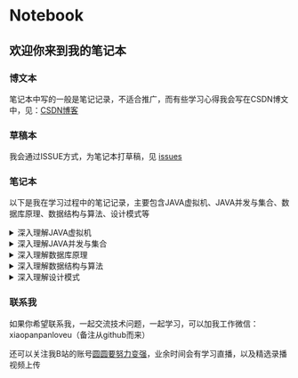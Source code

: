 # Notebook

## 欢迎你来到我的笔记本

### 博文本

笔记本中写的一般是笔记记录，不适合推广，而有些学习心得我会写在CSDN博文中，见：[CSDN博客](https://blog.csdn.net/UESTC_peterpan)

### 草稿本

我会通过ISSUE方式，为笔记本打草稿，见 [issues](https://github.com/peteryuanpan/notebook/issues)

### 笔记本

以下是我在学习过程中的笔记记录，主要包含JAVA虚拟机、JAVA并发与集合、数据库原理、数据结构与算法、设计模式等

<details close>
    <summary>深入理解JAVA虚拟机</summary>

+ 前言
+ JAVA虚拟机的定义
+ JAVA语言的水深
+ 如何学习JVM
+ 项目成果
  + [ParseClassFile](https://github.com/peteryuanpan/ParseClassFile)
+ 文章目录
  + [第0章：JVM基础概念](深入理解JAVA虚拟机#第0章jvm基础概念)
  + [第1章：类加载机制与类加载器](深入理解JAVA虚拟机#第1章类加载机制与类加载器)
  + [第2章：类文件结构与字节码指令](深入理解JAVA虚拟机#第2章类文件结构与字节码指令)
  + [第3章：运行时数据区域](深入理解JAVA虚拟机#第3章运行时数据区域)
  + [第4章：字节码执行引擎](深入理解JAVA虚拟机#第4章字节码执行引擎)
  + [第5章：对象的生命周期](深入理解JAVA虚拟机#第5章对象的生命周期)
  + [第6章：垃圾收集机制](深入理解JAVA虚拟机#第6章垃圾收集机制)
  + [第7章：JVM性能调优](深入理解JAVA虚拟机#第7章jvm性能调优)
  + [第8章：JVM总结](深入理解JAVA虚拟机#第8章jvm总结)
+ 思维导图
  + [类加载机制](深入理解JAVA虚拟机#类加载机制)
  + [运行时数据区域](深入理解JAVA虚拟机#运行时数据区域)
  + [垃圾收集机制](深入理解JAVA虚拟机#垃圾收集机制)
</details>

<details close>
    <summary>深入理解JAVA并发与集合</summary>

+ 前言
+ 并发与集合的定义
+ JAVA语言的水深
+ 如何学习并发与集合
+ 项目成果
  + [qlogfetch2](https://github.com/peteryuanpan/qlogfetch2)
+ 文章目录
  + [第0章：源码分析](深入理解JAVA并发与集合#第0章源码分析)
  + [第1章：JAVA线程基础](深入理解JAVA并发与集合#第1章java线程基础)
  + [第2章：并发三大特性](深入理解JAVA并发与集合#第2章并发三大特性)
  + [第3章：抽象队列同步器](深入理解JAVA并发与集合#第3章抽象队列同步器)
  + [第4章：并发与集合总结](深入理解JAVA并发与集合#第4章并发与集合总结)
  + [第5章：HashMap总结](深入理解JAVA并发与集合#第5章hashmap总结)
+ 思维导图
  + [并发编程](深入理解JAVA并发与集合#并发编程)
  + [集合容器](深入理解JAVA并发与集合#集合容器)
</details>

<details close>
    <summary>深入理解数据库原理</summary>

+ 前言
+ 数据库的定义
+ 如何学习数据库
+ 文章目录
  + [第0章：数据库基础](深入理解数据库原理#第0章数据库基础)
  + [第1章：InnoDB数据结构](深入理解数据库原理#第1章InnoDB数据结构)
  + [第2章：InnoDB索引与算法](深入理解数据库原理#第2章InnoDB索引与算法)
  + [第3章：InnoDB锁与事务](深入理解数据库原理#第3章InnoDB锁与事务)
</details>

<details close>
    <summary>深入理解数据结构与算法</summary>

+ 前言
+ [数据结构与算法总结](深入理解数据结构与算法#数据结构与算法总结)
+ [OnlineJudge或书籍](深入理解数据结构与算法#OnlineJudge或书籍)
+ [刷题记录](深入理解数据结构与算法#刷题记录)
+ 标签与模板
</details>

<details close>
    <summary>深入理解设计模式</summary>

+ 前言
+ 设计模式的定义
+ 如何学习设计模式
+ 文章目录
  + [第0章：设计模式基本原则](深入理解设计模式#第0章设计模式基本原则)
  + [第1章：创建型模式](深入理解设计模式#第1章创建型模式)
  + [第2章：结构型模式](深入理解设计模式#第2章结构型模式)
  + [第3章：行为型模式](深入理解设计模式#第3章行为型模式)
</details>

### 联系我

如果你希望联系我，一起交流技术问题，一起学习，可以加我工作微信：xiaopanpanloveu（备注从github而来）

还可以关注我B站的账号[圆圆要努力变强](https://space.bilibili.com/121055628)，业余时间会有学习直播，以及精选录播视频上传
